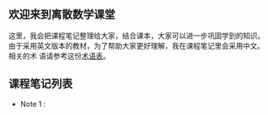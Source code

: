 
## 欢迎来到离散数学课堂

这里，我会把课程笔记整理给大家，结合课本，大家可以进一步巩固学到的知识。
由于采用英文版本的教材，为了帮助大家更好理解，我在课程笔记里会采用中文。相关的术
语请参考这份[术语表](./glossary)。

## 课程笔记列表
- Note 1 :
##
